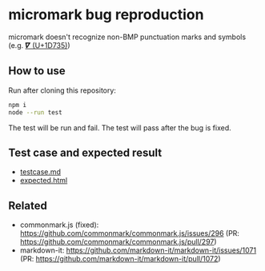# micromark bug reproduction

micromark doesn't recognize non-BMP punctuation marks and symbols (e.g. [𝜵 (U+1D735)](https://www.compart.com/en/unicode/U+1D735))

## How to use

Run after cloning this repository:

```sh
npm i
node --run test
```

The test will be run and fail. The test will pass after the bug is fixed.

## Test case and expected result

- [testcase.md](testcase.md)
- [expected.html](expected.html)

## Related

- commonmark.js (fixed): https://github.com/commonmark/commonmark.js/issues/296 (PR: https://github.com/commonmark/commonmark.js/pull/297)
- markdown-it: https://github.com/markdown-it/markdown-it/issues/1071 (PR: https://github.com/markdown-it/markdown-it/pull/1072)
